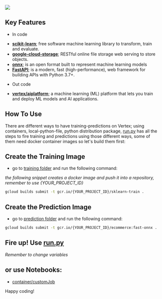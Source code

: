 
<a href="https://cloud.google.com/python/docs/reference/aiplatform/latest/google.cloud.aiplatform"><img src="https://img.shields.io/badge/aiplatform-1.22.0-blue"/></a>


## Key Features

- In code

* [**scikit-learn**](https://scikit-learn.org/stable/); free software machine learning library to transform, train and evaluate.
* [**google-cloud-storage**](https://cloud.google.com/storage/docs/reference/libraries); RESTful online file storage web serving to store objects.
* [**onnx**](https://onnx.ai/); is an open format built to represent machine learning models
* [**FastAPI**](https://fastapi.tiangolo.com/); is a modern, fast (high-performance), web framework for building APIs with Python 3.7+.
 
 - Out code

 * [**vertex/aiplatform**](https://cloud.google.com/python/docs/reference/aiplatform/latest/google.cloud.aiplatform); a machine learning (ML) platform that lets you train and deploy ML models and AI applications.

## How To Use 

There are different ways to have training-predictions on Vertex; using containers, local-python-file, python distribution package, [run.py](run.py) has all the steps to fire training and predictions using those different ways, some of them need docker container images so let's build them first:

## Create the Training Image

- go to [training folder](training) and run the following command:

*the following snippet creates a docker image and push it into a repository, remember to use {YOUR_PROJECT_ID}*

```bash
gcloud builds submit -t gcr.io/{YOUR_PROJECT_ID}/sklearn-train .
```

## Create the Prediction Image

- go to [prediction folder](prediction) and run the following command:

```bash
gcloud builds submit -t gcr.io/{YOUR_PROJECT_ID}/ecommerce:fast-onnx .
```

## Fire up! Use [run.py](run.py)

*Remember to change variables*

## or use Notebooks:

- [container/customJob](container.ipynb)


Happy coding!
